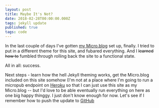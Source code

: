 ```yaml
---
layout: post
title: Maybe It's Not?
date: 2018-02-28T00:00:00.000Z
tags: jekyll update
published: true
tags: code 
---
```


In the last couple of days I've gotten [my Micro.blog][1] set up, finally. I tried to put in a different theme for this site, and fubared everything. And I ~~learned how to~~ fumbled through rolling back the site to a functional state. 

All in all: success. 

Next steps - learn how the hell Jekyll theming works, get the Micro.blog included on this site somehow (I'm not at a place where I'm going to run a micropub endpoint on [Heroku][2] so that I can just use this site as my Micro.blog -- but I'd love to be able eventually run everything on here as one big happy thinggy. I just don't know enough for now. Let's see if I remember how to push the update to [GitHub][3]

[1]: http://micro.blog/balki "My Micro.blog"
[2]: http://heroku.com "Heroku"
[3]: http://github.com "GitHub"
